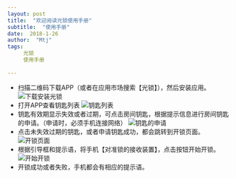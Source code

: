 ```yaml
---
layout: post
title:  "欢迎阅读光锁使用手册"
subtitle:  "使用手册"
date:  2018-1-26
author:  "Mtj"
tags:
     光锁
     使用手册
     
---
```


* 扫描二维码下载APP（或者在应用市场搜索【光锁】），然后安装应用。
![下载安装光锁](http://img.guangyuwulian.com/user-main-img-36.jpg)
* 打开APP查看钥匙列表
![钥匙列表](http://img.guangyuwulian.com/user-main-img-36.jpg)
* 钥匙有效期显示失效或者过期，可点击房间钥匙，根据提示信息进行房间钥匙的申请。（申请时，必须手机连接网络）
![钥匙的申请](http://img.guangyuwulian.com/user-main-img-36.jpg)
* 点击未失效过期的钥匙，或者申请钥匙成功，都会跳转到开锁页面。
![开锁页面](http://img.guangyuwulian.com/user-main-img-36.jpg)
* 根据引导框和提示语，将手机【对准锁的接收装置】，点击按钮开始开锁。
![开始开锁](http://img.guangyuwulian.com/user-main-img-36.jpg)
* 开锁成功或者失败，手机都会有相应的提示语。
